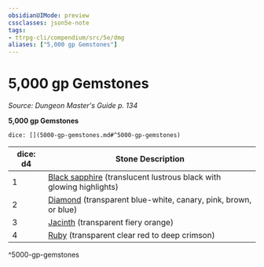 ```yaml
---
obsidianUIMode: preview
cssclasses: json5e-note
tags:
- ttrpg-cli/compendium/src/5e/dmg
aliases: ["5,000 gp Gemstones"]
---
```

# 5,000 gp Gemstones
*Source: Dungeon Master's Guide p. 134* 

**5,000 gp Gemstones**

`dice: [](5000-gp-gemstones.md#^5000-gp-gemstones)`

| dice: d4 | Stone Description |
|----------|-------------------|
| 1 | [Black sapphire](3-Mechanics/CLI/items/black-sapphire.md) (translucent lustrous black with glowing highlights) |
| 2 | [Diamond](3-Mechanics/CLI/items/diamond.md) (transparent blue-white, canary, pink, brown, or blue) |
| 3 | [Jacinth](3-Mechanics/CLI/items/jacinth.md) (transparent fiery orange) |
| 4 | [Ruby](3-Mechanics/CLI/items/ruby.md) (transparent clear red to deep crimson) |
^5000-gp-gemstones
